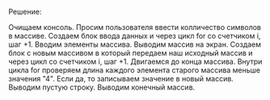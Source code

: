 Решение:

Очищаем консоль.
Просим пользователя ввести колличество символов в массиве.
Создаем блок ввода данных и через цикл for со счетчиком i, шаг +1. Вводим элементы массива.
Выводим  массив на экран.
Создаем блок с новым массивом в который передаем наш исходный массив и через цикл со счетчиком i, шаг +1. Двигаемся до конца массива.
Внутри цикла for проверяем  длина каждого элемента старого массива меньше значения "4". Если да, то записываем значение в новый массив.
Выводим пустую строку.
Выводим конечный массив.
